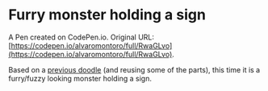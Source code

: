 # Furry monster holding a sign

A Pen created on CodePen.io. Original URL: [https://codepen.io/alvaromontoro/full/RwaGLvo](https://codepen.io/alvaromontoro/full/RwaGLvo).

Based on a [previous doodle](https://codepen.io/alvaromontoro/full/XWdbmRB) (and reusing some of the parts), this time it is a furry/fuzzy looking monster holding a sign.
